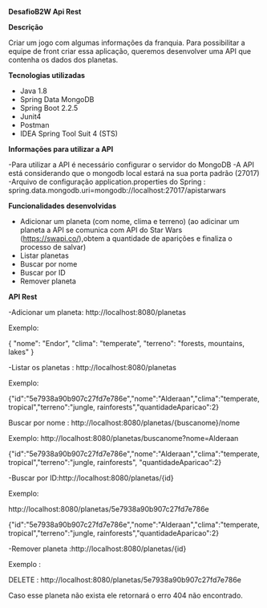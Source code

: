 **DesafioB2W Api Rest**

**Descrição**
     
 Criar um jogo com algumas informações da franquia. Para possibilitar  a equipe de front criar essa aplicação, queremos desenvolver uma API que contenha os dados dos planetas.


**Tecnologias utilizadas**

- Java 1.8
- Spring Data MongoDB 
- Spring Boot 2.2.5
- Junit4
- Postman
- IDEA Spring Tool Suit 4 (STS)


**Informações para utilizar a API**

-Para utilizar a API é necessário configurar o servidor do MongoDB
-A API está considerando que o mongodb local estará na sua porta padrão (27017)
-Arquivo de configuração application.properties do Spring : spring.data.mongodb.uri=mongodb://localhost:27017/apistarwars


**Funcionalidades desenvolvidas**
- Adicionar um planeta (com nome, clima e terreno)
(ao adicinar um planeta a API se comunica com API do Star Wars (https://swapi.co/),obtem a quantidade de aparições e finaliza o processo de salvar)
- Listar planetas
- Buscar por nome
- Buscar por ID
- Remover planeta

**API Rest**

-Adicionar um planeta: http://localhost:8080/planetas 

Exemplo:

{ "nome": "Endor", 
"clima": "temperate", 
"terreno": "forests, mountains, lakes" }

-Listar os planetas  : http://localhost:8080/planetas

Exemplo:

{"id":"5e7938a90b907c27fd7e786e","nome":"Alderaan","clima":"temperate, 
     tropical","terreno":"jungle, rainforests","quantidadeAparicao":2}

Buscar por nome : http://localhost:8080/planetas/{buscanome}/nome

Exemplo:
http://localhost:8080/planetas/buscanome?nome=Alderaan

{"id":"5e7938a90b907c27fd7e786e","nome":"Alderaan","clima":"temperate, tropical","terreno":"jungle, rainforests",
  "quantidadeAparicao":2}

-Buscar por ID:http://localhost:8080/planetas/{id}

Exemplo:

http://localhost:8080/planetas/5e7938a90b907c27fd7e786e

{"id":"5e7938a90b907c27fd7e786e","nome":"Alderaan","clima":"temperate, tropical","terreno":"jungle, rainforests","quantidadeAparicao":2}

-Remover planeta :http://localhost:8080/planetas/{id}

Exemplo :

DELETE : http://localhost:8080/planetas/5e7938a90b907c27fd7e786e

Caso esse planeta não exista ele retornará o erro 404 não encontrado.





